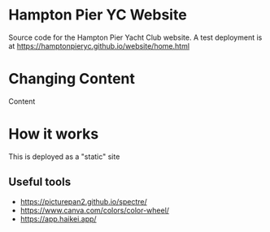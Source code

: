 Hampton Pier YC Website
=======================

Source code for the Hampton Pier Yacht Club website.
A test deployment is at https://hamptonpieryc.github.io/website/home.html


# Changing Content 

Content 

# How it works

This is deployed as a "static" site



## Useful tools

* https://picturepan2.github.io/spectre/
* https://www.canva.com/colors/color-wheel/
* https://app.haikei.app/

